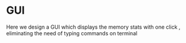 # GUI

Here we design a GUI which displays the memory stats with one click , eliminating the need of typing commands on terminal